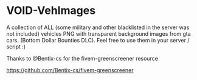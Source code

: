 # VOID-VehImages
 A collection of ALL (some military and other blacklisted in the server was not included) vehicles PNG with transparent background images from gta cars. (Bottom Dollar Bounties DLC). Feel free to use them in your server / script :)

Thanks to @Bentix-cs for the fivem-greenscreener resource

https://github.com/Bentix-cs/fivem-greenscreener
